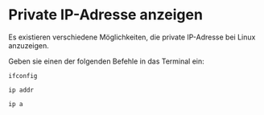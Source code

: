 # Private IP-Adresse anzeigen

Es existieren verschiedene Möglichkeiten, die private IP-Adresse bei Linux anzuzeigen.

Geben sie einen der folgenden Befehle in das Terminal ein:

```
ifconfig
```

```
ip addr
```

```
ip a
```
